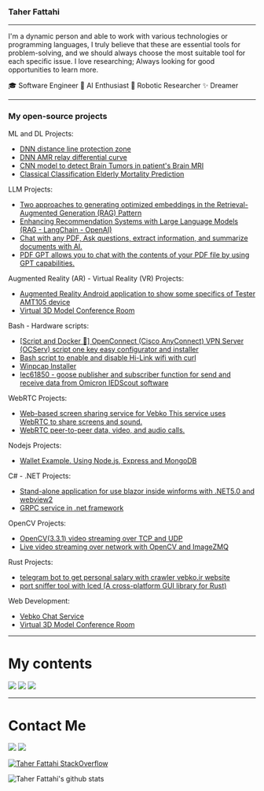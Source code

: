 ### Taher Fattahi
----

I'm a dynamic person and able to work with various technologies or programming languages, I truly believe that these are essential tools for problem-solving, and we should always choose the most suitable tool for each specific issue.
I love researching; Always looking for good opportunities to learn more.

🎓 Software Engineer 
🧠 AI Enthusiast 
🤖 Robotic Researcher 
✨ Dreamer

----
### My open-source projects

ML and DL Projects:
  - [DNN distance line protection zone](https://github.com/taherfattahi/dnn-distance-line-protection-zone)
  - [DNN AMR relay differential curve](https://github.com/taherfattahi/dnn-amr-reley-differential-curve)
  - [CNN model to detect Brain Tumors in patient's Brain MRI](https://github.com/taherfattahi/cnn-brain-tumor-detection)
  - [Classical Classification Elderly Mortality Prediction](https://github.com/taherfattahi/elderly-mortality-prediction)

LLM Projects:
  - [Two approaches to generating optimized embeddings in the Retrieval-Augmented Generation (RAG) Pattern](https://github.com/taherfattahi/embedding-optimizer)
  - [Enhancing Recommendation Systems with Large Language Models (RAG - LangChain - OpenAI)](https://github.com/taherfattahi/recommendation-systems-by-llms)
  - [Chat with any PDF, Ask questions, extract information, and summarize documents with AI.](https://github.com/Anil-matcha/ChatPDF)
  - [PDF GPT allows you to chat with the contents of your PDF file by using GPT capabilities.](https://github.com/bhaskatripathi/pdfGPT)

Augmented Reality (AR) - Virtual Reality (VR) Projects:
  - [Augmented Reality Android application to show some specifics of Tester AMT105 device](https://github.com/taherfattahi/vebko-ar)
  - [Virtual 3D Model Conference Room](https://github.com/taherfattahi/Virtual-3D-Model-Conference-Room)
  

Bash - Hardware scripts:
  - [[Script and Docker 🐳] OpenConnect (Cisco AnyConnect) VPN Server (OCServ) script one key easy configurator and installer](https://github.com/iw4p/OpenConnect-Cisco-AnyConnect-VPN-Server-OneKey-ocserv)
  - [Bash script to enable and disable Hi-Link wifi with curl](https://github.com/taherfattahi/Hi-Link-wifi-enable-disable-bash)
  - [Winpcap Installer](https://github.com/taherfattahi/winpcap-installer)
  - [Iec61850 - goose publisher and subscriber function for send and receive data from Omicron IEDScout software](https://github.com/taherfattahi/Iec61850ToIEDScout)

WebRTC Projects:
  - [Web-based screen sharing service for Vebko This service uses WebRTC to share screens and sound.](https://github.com/taherfattahi/WebRTC-Screen-Sharing)
  - [WebRTC peer-to-peer data, video, and audio calls.](https://github.com/taherfattahi/SimpleWebRTC-Video-Chat)

Nodejs Projects: 
  - [Wallet Example. Using Node.js, Express and MongoDB](https://github.com/taherfattahi/sample-wallet)
  
C# - .NET Projects:
  - [Stand-alone application for use blazor inside winforms with .NET5.0 and webview2](https://github.com/taherfattahi/BlazorWinformsStandAloneApplication)
  - [GRPC service in .net framework](https://github.com/taherfattahi/GrpcNetframework)

OpenCV Projects:
  - [OpenCV(3.3.1) video streaming over TCP and UDP](https://github.com/taherfattahi/opencv-video-streaming)
  - [Live video streaming over network with OpenCV and ImageZMQ](https://github.com/taherfattahi/video-streaming-opencv-ImageZMQ)

Rust Projects:
  - [telegram bot to get personal salary with crawler vebko.ir website](https://github.com/taherfattahi/vebko-bot-crawler-salary)
  - [port sniffer tool with Iced (A cross-platform GUI library for Rust)](https://github.com/taherfattahi/port-sniffer-gui)

Web Development:
  - [Vebko Chat Service](https://github.com/taherfattahi/Vebko-Chat-Service)
  - [Virtual 3D Model Conference Room](https://github.com/taherfattahi/Virtual-3D-Model-Conference-Room)


----

# My contents
[![](https://img.shields.io/badge/-Stackoverflow-black?style=for-the-badge&logo=stackoverflow)](https://stackoverflow.com/users/9681220/taher-fattahi)
[![](https://img.shields.io/badge/-dev.to-black?style=for-the-badge&logo=dev.to)](https://dev.to/taherfattahi)
[![](https://img.shields.io/badge/-medium-black?style=for-the-badge&logo=medium)](https://medium.com/@taherfattahi11)


---

# Contact Me
[![](https://img.shields.io/badge/-Mail-black?style=for-the-badge&logo=gmail)](mailto:taherfattahi11@gmail.com)
[![](https://img.shields.io/badge/-LinkedIn-black?style=for-the-badge&logo=linkedin)](https://www.linkedin.com/in/taher-fattahi/)

[![Taher Fattahi StackOverflow](https://github-readme-stackoverflow.vercel.app/?userID=9681220&layout=compact&theme=dark)](https://stackoverflow.com/users/9681220/taher-fattahi)

![Taher Fattahi's github stats](https://github-readme-stats.vercel.app/api?username=taherfattahi&show_icons=true&theme=chartreuse-dark&show_icons=true&count_private=true)

